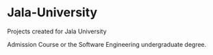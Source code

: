 # Jala-University
Projects created for Jala University

Admission Course or the Software Engineering undergraduate degree.
